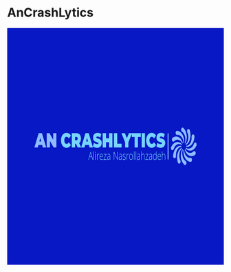 # AnCrashLytics

<img src="https://github.com/alirezanasrollahzadeh2003/AnCrashLytics/blob/master/an-crashlytics-logo.png" alt="Alt Text" width="100%" height="550">
